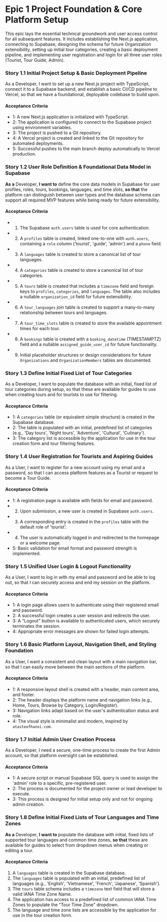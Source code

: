 # Epic 1 Project Foundation & Core Platform Setup

This epic lays the essential technical groundwork and user access control for all subsequent features. It includes establishing the Next.js application, connecting to Supabase, designing the schema for future Organization extensibility, setting up initial tour categories, creating a basic deployment pipeline, and implementing user registration and login for all three user roles (Tourist, Tour Guide, Admin).

### Story 1.1 Initial Project Setup & Basic Deployment Pipeline

As a Developer, I want to set up a new Next.js project with TypeScript, connect it to a Supabase backend, and establish a basic CI/CD pipeline to Vercel, so that we have a foundational, deployable codebase to build upon.

#### Acceptance Criteria

* 1: A new Next.js application is initialized with TypeScript.
* 2: The application is configured to connect to the Supabase project using environment variables.
* 3: The project is pushed to a Git repository.
* 4: A Vercel project is created and linked to the Git repository for automated deployments.
* 5: Successful pushes to the main branch deploy automatically to Vercel production.

### Story 1.2 User Role Definition & Foundational Data Model in Supabase

**As a** Developer, **I want to** define the core data models in Supabase for user profiles, roles, tours, bookings, languages, and time slots, **so that** the platform can distinguish between user types and the database schema can support all required MVP features while being ready for future extensibility.

#### Acceptance Criteria

* 1.  The Supabase `auth.users` table is used for core authentication.
* 2.  A `profiles` table is created, linked one-to-one with `auth.users`, containing a `role` column ('tourist', 'guide', 'admin') and a `phone` field.
* 3.  A `languages` table is created to store a canonical list of tour languages.
* 4.  A `categories` table is created to store a canonical list of tour categories.
* 5.  A `tours` table is created that includes a `timezone` field and foreign keys to `profiles`, `categories`, and `languages`. The table also includes a nullable `organization_id` field for future extensibility.
* 6.  A `tour_languages` join table is created to support a many-to-many relationship between tours and languages.
* 7.  A `tour_time_slots` table is created to store the available appointment times for each tour.
* 8.  A `bookings` table is created with a `booking_datetime` (TIMESTAMPTZ) field and a nullable `assigned_guide_user_id` for future functionality.
* 9. Initial placeholder structures or design considerations for future `Organizations` and `OrganizationMembers` tables are documented.

### Story 1.3 Define Initial Fixed List of Tour Categories

As a Developer, I want to populate the database with an initial, fixed list of tour categories during setup, so that these are available for guides to use when creating tours and for tourists to use for filtering.

#### Acceptance Criteria

* 1: A `categories` table (or equivalent simple structure) is created in the Supabase database.
* 2: The table is populated with an initial, predefined list of categories (e.g., 'Day tours', 'Night tours', 'Adventure', 'Cultural', 'Culinary').
* 3: The category list is accessible by the application for use in the tour creation form and tour filtering features.

### Story 1.4 User Registration for Tourists and Aspiring Guides

As a User, I want to register for a new account using my email and a password, so that I can access platform features as a Tourist or request to become a Tour Guide.

#### Acceptance Criteria

* 1: A registration page is available with fields for email and password.
* 2. Upon submission, a new user is created in Supabase `auth.users`.
* 3. A corresponding entry is created in the `profiles` table with the default role of 'tourist'.
* 4. The user is automatically logged in and redirected to the homepage or a welcome page.
* 5: Basic validation for email format and password strength is implemented.

### Story 1.5 Unified User Login & Logout Functionality

As a User, I want to log in with my email and password and be able to log out, so that I can securely access and end my session on the platform.

#### Acceptance Criteria

* 1: A login page allows users to authenticate using their registered email and password.
* 2: A successful login creates a user session and redirects the user.
* 3: A "Logout" button is available to authenticated users, which securely terminates the session.
* 4: Appropriate error messages are shown for failed login attempts.

### Story 1.6 Basic Platform Layout, Navigation Shell, and Styling Foundation

As a User, I want a consistent and clean layout with a main navigation bar, so that I can easily move between the main sections of the platform.

#### Acceptance Criteria

* 1: A responsive layout shell is created with a header, main content area, and footer.
* 2: The header displays the platform name and navigation links (e.g., Home, Tours, Browse by Category, Login/Register).
* 3: Navigation links adapt based on the user's authentication status and role.
* 4: The visual style is minimalist and modern, inspired by `atasteofhanoi.com`.

### Story 1.7 Initial Admin User Creation Process

As a Developer, I need a secure, one-time process to create the first Admin account, so that platform oversight can be established.

#### Acceptance Criteria

* 1: A secure script or manual Supabase SQL query is used to assign the 'admin' role to a specific, pre-registered user.
* 2: The process is documented for the project owner or lead developer to execute.
* 3: This process is designed for initial setup only and not for ongoing admin creation.

### Story 1.8 Define Initial Fixed Lists of Tour Languages and Time Zones

**As a** Developer, **I want to** populate the database with initial, fixed lists of supported tour languages and common time zones, **so that** these are available for guides to select from dropdown menus when creating or editing a tour.

#### Acceptance Criteria

1.  A `languages` table is created in the Supabase database.
2.  The `languages` table is populated with an initial, predefined list of languages (e.g., 'English', 'Vietnamese', 'French', 'Japanese', 'Spanish').
3.  The `tours` table schema includes a `timezone` text field that will store a valid IANA Time Zone Name.
4.  The application has access to a predefined list of common IANA Time Zones to populate the "Tour Time Zone" dropdown.
5.  The language and time zone lists are accessible by the application for use in the tour creation form. 